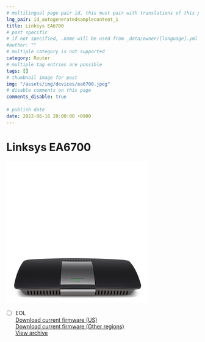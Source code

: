 ```yaml
---
# multilingual page pair id, this must pair with translations of this page. (This name must be unique)
lng_pair: id_autogeneratedsamplecontent_1
title: Linksys EA6700
# post specific
# if not specified, .name will be used from _data/owner/[language].yml
#author: ""
# multiple category is not supported
category: Router
# multiple tag entries are possible
tags: []
# thumbnail image for post
img: "/assets/img/devices/ea6700.jpeg"
# disable comments on this page
comments_disable: true

# publish date
date: 2022-06-16 20:00:00 +0900
---
```

# Linksys EA6700
<img src="/assets/img/devices/ea6700.jpeg">

- [ ] EOL<br>
[Download current firmware (US)](https://github.com/wrt54g/firmware/blob/main/files/ea6700/FW_EA6700_1.1.42.203057_prod.gpg.img?raw=true)<br>
[Download current firmware (Other regions)](https://github.com/wrt54g/firmware/blob/main/files/ea6700/FW_EA6700_1.1.42.203057_prod.img?raw=true)<br>
[View archive](https://github.com/wrt54g/firmware/tree/main/files/ea6700)
